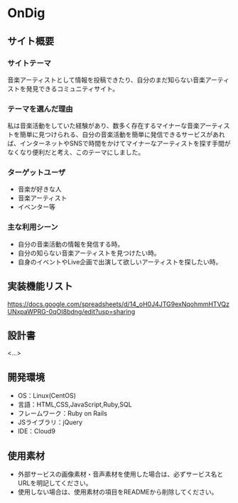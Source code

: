 # OnDig

## サイト概要
### サイトテーマ
音楽アーティストとして情報を投稿できたり、自分のまだ知らない音楽アーティストを発見できるコミュニティサイト。

### テーマを選んだ理由
私は音楽活動をしていた経験があり、数多く存在するマイナーな音楽アーティストを簡単に見つけられる、自分の音楽活動を簡単に発信できるサービスがあれば、インターネットやSNSで時間をかけてマイナーなアーティストを探す手間がなくなり便利だと考え、このテーマにしました。

### ターゲットユーザ
- 音楽が好きな人
- 音楽アーティスト
- イベンター等

### 主な利用シーン
- 自分の音楽活動の情報を発信する時。
- 自分の知らない音楽アーティストを見つけたい時。
- 自身のイベントやLive企画で出演して欲しいアーティストを探したい時。

## 実装機能リスト
https://docs.google.com/spreadsheets/d/14_oH0J4JTG9exNqohmmHTVQzUNxpaWPRG-0qOI8bdng/edit?usp=sharing

## 設計書
<...>

## 開発環境
- OS：Linux(CentOS)
- 言語：HTML,CSS,JavaScript,Ruby,SQL
- フレームワーク：Ruby on Rails
- JSライブラリ：jQuery
- IDE：Cloud9

## 使用素材
- 外部サービスの画像素材・音声素材を使用した場合は、必ずサービス名とURLを明記してください。
- 使用しない場合は、使用素材の項目をREADMEから削除してください。
